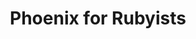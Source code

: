 ---
layout: workshop
title: Phoenix for Rubyists
weight: 40
permalink: "/training/2017-01-17-phoenix-for-rubyists"
category: Back End Development
description: Phoenix Framework draws heavily upon important foundations in the opinionated
  web frameworks that came before it, like Ruby on Rails.
image: "/images/training/2017-01-17-phoenix-for-rubyists.png"
stages:
- title: The First Sip
  description: Before we jump right into the framework, we need to at least know the
    basics of the programming language we're working with.
  duration: 80
  agenda_items:
  - title: Welcome & Getting Started
    description: We'll go over our agenda, and set our sights on some goals for the
      day.
    item_type: lecture
    start_time: '9:00'
    duration: 15
  - title: Origins, Foundations & Core Principles
    description: Elixir is unique, in that it provides us the fantastic ergonomics
      of a modern programming language, while standing on the solid and battle-tested
      foundation of the Erlang ecosystem.
    item_type: lecture
    start_time: '9:15'
    duration: 20
  - title: Interactive Elixir
    description: |
      Elixir's interactive shell (IEx) is one of the most powerful tools in your toolbox. We'll outline some of the most useful features for beginners, including
      - Running scripts
      - Getting metadata about a value
      - Accessing embedded documentation
      - Inspecting the state of a particular process
    item_type: lecture
    start_time: '9:45'
    duration: 15
  - title: IO & Files
    description: As with most programming languages, it's useful to know how to interact
      with files and humans. We'll take care of this early on, and notice a few things
      that foreshadow some interesting aspects of Elixir's concurrency model.
    item_type: lecture
    start_time: '10:15'
    duration: 30
- title: Types, Operators & Control Flow
  description: One must crawl before one walks, and it all starts with basic types
    and procedural logic. Even if you're experienced in a wide range of programming
    languages, there's going to be a lot of stuff -- even at this basic level -- that
    may change the way you look at writing code forever.
  duration: 360
  agenda_items:
  - title: Math & Strings
    description: "There's no getting away from these kinds of things. Eventually you're
      going to need to work with numbers and text, so we'll start with a crash course
      in some core APIs (including a dip in the erlang pool) that will make life easy.
      \n\nThere's a lot of capability here, but we'll stay close to the commonly-useful
      and pragmatic path."
    item_type: lecture
    start_time: '10:45'
    duration: 30
  - title: 'EXERCISE: Projectile Motion'
    description: We'll create a simple program that calculates and object's projectile
      motion, given a launch angle and initial velocity
    item_type: exercise
    start_time: '11:15'
    duration: 30
  - title: 'EXERCISE: String Acrobatics'
    description: We've got a bunch of functions that do various things to strings,
      but our tests are failing.
    item_type: exercise
    start_time: '11:45'
    duration: 25
  - title: Functions
    description: 'It stands to reason that functions are really important in a functional
      programming language. We''ll build and work with named an anonymous functions,
      combine functions together to form pipelines, and even map out some higher-order
      functions of our own.

'
    item_type: lecture
    start_time: '12:10'
    duration: 35
  - title: Lunch
    description: Break for Lunch
    item_type: break
    start_time: '12:45'
    duration: 45
  - title: Tuples and Lists
    description: 'Often times we find ourselves needing to work with several objects
      in a "collection", and will need to choose between Elixir''s **List** and **Tuple**
      types. We''ll compare and contrast tuples and lists, and write a few programs
      highlighting the benefits of each

'
    item_type: lecture
    start_time: '13:30'
    duration: 30
  - title: Associative Data Structures
    description: 'We have two main associative data structures in Elixir: **keyword
      lists** and **maps**. Let''s learn more about them!'
    item_type: lecture
    start_time: '14:00'
    duration: 30
  - title: 'EXERCISE: Building up a List'
    description: Assembling a bunch of items in a list is really fast, as long as
      we do it in a way that doesn't involve moving existing items around in memory.
      We'll write two programs, one which assembles a bunch of dictionary words into
      a tuple, and another that uses a list instead.
    item_type: exercise
    start_time: '14:30'
    duration: 30
  - title: Pattern Matching & Guards
    description: This modern language feature allows destructed assignment, and is
      often used in order to define several variants of a function, each to handle
      a specific scenario. This application of pattern matching reduces what would
      otherwise be a lot of internal function complexity by huge amounts.
    item_type: lecture
    start_time: '15:00'
    duration: 30
  - title: 'EXERCISE: Function Refactoring'
    description: We've got an elixir module that involves some code that could benefit
      from some pattern matching magic. Refactor the monolith function so all use
      of if/else are replaced by creating new functions oriented toward handling that
      specific pattern of arguments.
    item_type: exercise
    start_time: '15:30'
    duration: 30
  - title: Conditionals & Guards
    description: It's unusual to use if/else in Elixir, because we have some far more
      powerful approaches to deciding among different branches of code to use. We'll
      look at the `case` control flow structure, where pattern matching really starts
      to shine. We'll also take a look at how **guards** can be added to `case`  clauses
      (and other control flow structures) to form even more specific and targeted
      patterns.
    item_type: lecture
    start_time: '16:00'
    duration: 30
  - title: 'EXERCISE: More Refactoring'
    description: We'll refactor some more code to leverage the power of pattern matching
      and functional control flow tools.
    item_type: exercise
    start_time: '16:30'
    duration: 30
  - title: Wrap Up
    description: Wrap up for the day
    item_type: lecture
    start_time: '17:00'
    duration: 15
- title: Writing Modular Programs
  description: Elixirs module system allows us to define layers of related functions.
    In this part of the course, we'll explore the concepts of modules, and the ability
    to reference code in one module from another.
  duration: 90
  agenda_items:
  - title: Modules & Three Important Directives
    description: Modules are just a group of several functions, some of which may
      be private and some of which may be public. Modules give us the ability to define
      named functions using the `def` macro, which offer a few other features that
      were unavailable in the world of anonymous functions
    item_type: lecture
    start_time: '9:00'
    duration: 15
  - title: 'EXERCISE: Mission Control'
    description: 'We''ve got a set of tests for a couple of Elixir modules that are
      used to control a space ship. Alter the code to make the unit tests pass, and
      ensure that you''ve kept as much of each module''s internal functionality private
      as possible.

'
    item_type: exercise
    start_time: '9:15'
    duration: 20
  - title: Basic Metaprogramming
    description: 'While the `use` macro is not strictly a directive, it''s of particular
      importance when considering "mixins" for common functionaliy across multiple
      modules.

'
    item_type: lecture
    start_time: '9:35'
    duration: 25
  - title: 'EXERCISE: Extending a module'
    description: 'The `use` macro can essentially be used to decorate a module with
      some code from another '
    item_type: exercise
    start_time: '10:00'
    duration: 30
- title: Working With Data Structures
  description: 'Earlier we outlined and worked with several different types of data
    structures. Let''s take a closer look at some ways

'
  duration: 135
  agenda_items:
  - title: 'EXERCISE: Map, Filter, Reduce'
    description: We have a program that starts with a list of objects read from a
      file. Using the built-in functions available in the `Enum` and `Map` modules,
      filter out "inactive" items (objects where the "active" attribute is not `true`),
      and then log a list of object names to the console.
    item_type: exercise
    start_time: '10:30'
    duration: 30
  - title: Taming List Enumeration with Comprehensions
    description: Often we find ourselves looping over something enumerable, mapping
      values into another list, and potentially filtering out some unwanted items.
      **Comprehensions use a generator and a filter** to provide some excellent syntactic
      sugar for this kind of task.
    item_type: lecture
    start_time: '11:00'
    duration: 30
  - title: 'EXERCISE: Comprehensions'
    description: Take another pass at the previous exercise, and use a comprehension
      to devise a concise solution.
    item_type: exercise
    start_time: '11:30'
    duration: 30
  - title: Lunch
    description: Break for Lunch
    item_type: break
    start_time: '12:00'
    duration: 45
- title: Request, Response
  description: A Phoenix app can basically be boiled down to a function that receives
    a HTTP request, and returns a response. We'll begin with this premise, and start
    to understand the important parts involved in this process.
  duration: 195
  agenda_items:
  - title: Endpoint & Routing
    description: "**Requests enter your app through an Endpoint**, and your app usually
      will have only one. We'll look at this chain of **Elixir Plugs**, which ends
      at the Router, the module ultimately responsible for delegating request-handling
      to an appropriate Controller."
    item_type: lecture
    start_time: '12:45'
    duration: 25
  - title: Plugs & Pipelines
    description: |-
      Plugs are at the core of Phoenix, and they're a relatively simple and approachable concept: things that accept a connection as an argument, and return a slightly-modified connection.

      Chain a few plugs together, and it's easy to see how basic building blocks start to assemble into a complete application.
    item_type: lecture
    start_time: '13:10'
    duration: 30
  - title: 'EXERCISE: Routing to the Pages controller'
    description: Add a new page to your app, following the existing example set up
      in your PageController
    item_type: exercise
    start_time: '13:40'
    duration: 20
  - title: 'EXERCISE: Hating on a Content-Type'
    description: 'Build a Plug that interrupts the pipeline (returning a HTTP error
      for an incoming request) if we ever request a SOAP XML document (`Content-Type:
      application/soap+xml`)'
    item_type: exercise
    start_time: '14:00'
    duration: 30
  - title: The Controller Responds
    description: 'Now that we understand how to leverage Phoenix''s routing layer,
      let''s take a closer look at Controllers: the modules ultimately responsible
      for responding to a request.'
    item_type: lecture
    start_time: '14:30'
    duration: 30
  - title: Views & Templates
    description: "In a welcome contrast to other web frameworks, Phoenix's view layer
      is exceedingly easy to understand and use. \n\nJudging by how easy it is to
      keep views simple, performant, and easy to manage, It's clear that the hard-learned
      lessons from older frameworks have paid off."
    item_type: lecture
    start_time: '15:00'
    duration: 30
  - title: 'EXERCISE: Assigns & Functional Views'
    description: 'We''ll pass some data from the Phoenix controller layer to the view
      layer, and leverage view functions to do some light formatting & massaging. '
    item_type: exercise
    start_time: '15:30'
    duration: 30
- title: Testing
  description: "Testing ergonomics is perhaps the most impactful factor in determining
    whether writing tests is an enjoyable part of day-to-day development, or an annoying
    slog that's neglected until problems arise. \n\nIn this area, Phoenix does not
    disappoint. We'll focus on several useful patterns for unit and acceptance testing,
    with the aim of making tests quick, easy, maintainable and intuitive. "
  duration: 60
  agenda_items:
  - title: Controller and View Tests
    description: Sometimes we use Phoenix to render HTML, so we'll look at how we
      can verify that both our controller and view layers (individually) are doing
      their job.
    item_type: lecture
    start_time: '16:00'
    duration: 30
  - title: JSON API Tests
    description: Often we use Phoenix Controllers to render JSON. We'll explore some
      built-in helpers that are well-suited for helping us write tests verifying that
      the JSON contains what we expect, and touch on a few libraries that make this
      even easier!
    item_type: lecture
    start_time: '16:30'
    duration: 30
- title: Managing Data
  description: |-
    Data is an integral part of virtually any web application, and a great persistence library make a huge difference in performance and maintainability.

    Thankfully, the Elixir ecosystem has us covered in spades. Ecto is a thin layer of functions that allow us to build composable queries, validate fields, and seamlessly transform records between our DB and application representations.
  duration: 225
  agenda_items:
  - title: Intro to Ecto
    description: "Heavy persistence libraries like ActiveRecord offer convenience,
      but often become performance bottlenecks. We could make every DB query explicitly,
      but then we're trading in all of our ergonomics for performance.\n\nEcto manages
      to strike an enjoyable balance, where we are asked to be deliberate about the
      records we fetch from a database but (most of the time) aren't dragged into
      the world of writing SQL queries explicitly.\n\nYou'll be amazed at how much
      we can do with just simple functions, and will never look at other persistence
      frameworks quite the same way again. "
    item_type: lecture
    start_time: '9:00'
    duration: 20
  - title: Managing Migrations
    description: |-
      If you've never used code to manage changes to your database schema, you're missing out. Migrations allow us to change our schema in (ideally) reversible steps, so we can apply and un-apply a set of changes while building features.
      Even if you've seen migrations before, there are some useful things to know about how they work with Ecto, and in particular, Postgres. We'll look, specifically at:
      - Postgres array and jsonb column types
      - Changing column types, while remaining backwards compatible
    item_type: lecture
    start_time: '9:20'
    duration: 25
  - title: Cracking Changesets
    description: "This is one of my favorite parts about Ecto, and one of the parts
      you'll be most often working with. In contrast to other persistence libraries,
      **the concept of the shape of a record (schema) and the logic for checking the
      validity of values (validations)  are decoupled**.  There are some incredibly
      exciting consequences of this design decision.\n\nEcto ships with a bunch of
      validations, and because it's so quick and easy, we'll write a few of our own. "
    item_type: lecture
    start_time: '9:45'
    duration: 30
  - title: 'EXERCISE: Models & Validation'
    description: Create models and appropriate validations for a blog post/comment
      app.
    item_type: exercise
    start_time: '10:15'
    duration: 30
  - title: Quick Queries
    description: While we could use SQL syntax to retrieve records from our database,
      doing so would open us up to a world of pain. Ecto provides an approachable
      and composable way of building queries, while stopping short of doing us any
      "automatic favors" (i.e., N+1 queries) that so often degrade performance.
    item_type: lecture
    start_time: '10:45'
    duration: 30
  - title: 'EXERCISE: Query Olympics'
    description: You'll be given a list of database queries for you and your classmates
      to make using Ecto. Each query is worth a certain number of points. Highest
      number of points after the exercise is done, wins!
    item_type: exercise
    start_time: '11:15'
    duration: 45
  - title: Lunch
    description: Break for Lunch
    item_type: break
    start_time: '12:00'
    duration: 45
- title: Real Time
  description: One of the places where Elixir and Phoenix leave the competition in
    the dust is support for soft real time programming. The ability to keep a lightweight
    Elixir process running for the duration of a user's time in our app, and holding
    some small amount of state, makes things far simpler for certain things than it
    otherwise would be.
  duration: 105
  agenda_items:
  - title: Channel Basics
    description: "Phoenix Channels are a first class citizen in the framework, on
      equal footing with Controllers. It shows! You'll be amazed at how easy it is
      to start adding real-time features to your apps, where we push data from server
      to client.\n\nDevelopment best practices are increasingly moving in a functional
      and \"stateless\" direction, but Elixir Processes are a place where small pieces
      of state can be safely held and used. We'll explore how powerful this idea is,
      in the context of Phoenix channels. "
    item_type: lecture
    start_time: '12:45'
    duration: 45
  - title: 'EXERCISE: My First Channel'
    description: Build your first channel, so that you can notify client-side apps
      of new comments being posted to articles.
    item_type: exercise
    start_time: '13:30'
    duration: 30
  - title: Managing Channel Complexity
    description: 'While you may have contributed to a REST API project that had 10
      endpoints (each handling 1-4 HTTP verbs), it''s less likely that you have experience
      working with a long-lived web socket connection operating on the same scale
      of complexity.  It''s important to remember that this is API surface, and **because
      it''s often stateful instead of stateless, keeping organized is even more important**. '
    item_type: lecture
    start_time: '14:00'
    duration: 30
- title: Users & Authentication
  description: |-
    Nearly every app we build these days requires some sort of authentication, and probably a user account to go along with it.  Even if your app is an oddball and doesn't need this, user accounts provide us with a well-understood set of use cases that will serve as an excellent case study.

    Let's put some of our newfound Phoenix knowledge into practice as we implement a secure user account feature set. The goal will be to reduce explicit management of authorization & authentication on a per-resource basis as much as possible.
  duration: 150
  agenda_items:
  - title: 'EXERCISE: Registration'
    description: "Creating new users will serve to highlight a few concepts at the
      model layer \n* Server-side validation, including writing our own validator\n*
      Safely handling passwords\n* Keeping slightly different changeset-generating
      functions organized\n\nWe'll also have an opportunity to start defining routes
      that require a user to be authenticated, and routes that don't."
    item_type: exercise
    start_time: '14:30'
    duration: 45
  - title: 'EXERCISE: Login & Logout'
    description: |-
      For our purposes, we'll use a JSON Web Token (JWT) and the OAuth 2 password grant standard, as a mechanism and vehicle for authentication. You will be provided with a client-side app that will talk to our Phoenix, via JSON.

      We'll validate a user's credentials in a way that's not incredibly sensitive to timing or brute force attacks, and then assemble our little piece of session state (the JWT) before encrypting it and handing it back to the client.
    item_type: exercise
    start_time: '15:15'
    duration: 45
  - title: 'EXERCISE: Roles'
    description: We often have a concept of roles (or an equivalent concept masquerading
      as other flags/fields) built on top of our authentication. We'll add roles to
      our JWT, and design a plug that will raise an error if a user attempts to access
      a controller action without having the required roles.
    item_type: exercise
    start_time: '16:00'
    duration: 45
  - title: Wrap Up & Goodbye
    description: We'll recap everything we've learned
    item_type: lecture
    start_time: '16:45'
    duration: 15
---